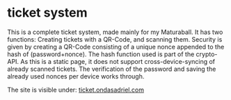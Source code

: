 # ticket system
This is a complete ticket system, made mainly for my Maturaball.
It has two functions: Creating tickets with a QR-Code, and scanning them.
Security is given by creating a QR-Code consisting of a unique nonce appended to the hash of (password+nonce).
The hash function used is part of the crypto-API.
As this is a static page, it does not support cross-device-syncing of already scanned tickets. 
The verification of the password and saving the already used nonces per device works through.

The site is visible under: <a href="https://ticket.ondasadriel.com">ticket.ondasadriel.com</a>

